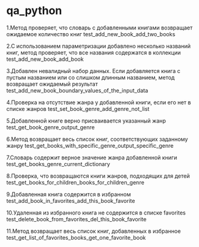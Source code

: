 # qa_python

1.Метод проверяет, что словарь с добавленными книгами возвращает ожидаемое количество книг
test_add_new_book_add_two_books

2.С использованием параметризации добавлено несколько названий книг, метод проверяет, что все названия содержатся в коллекции
test_add_new_book_add_book

3.Добавлен невалидный набор данных. Если добавляется книга с пустым названием или со слишком длинным названием, метод возвращает ожидаемый результат
test_add_new_book_boundary_values_of_the_input_data

4.Проверка на отсутствие жанра у добавленной книги, если его нет в списке жанров
test_set_book_genre_add_genre_not_list

5.Добавленной книге верно присваивается указанный жанр
test_get_book_genre_output_genre

6.Метод возвращает весь список книг, соответствующих заданному жанру
test_get_books_with_specific_genre_output_specific_genre

7.Словарь содержит верное значение жанра добавленной книги
test_get_books_genre_current_dictionary

8.Проверка, что возвращаются книги жанров, подходящих для детей
test_get_books_for_children_books_for_children_genre

9.Добавленная книга содержится в избранном
test_add_book_in_favorites_add_this_book_favorite

10.Удаленная из избранного книга не содержится в списке favorites
test_delete_book_from_favorites_del_this_book_favorite

11.Метод возвращает весь список книг, добавленных в избранное
test_get_list_of_favorites_books_get_one_favorite_book
